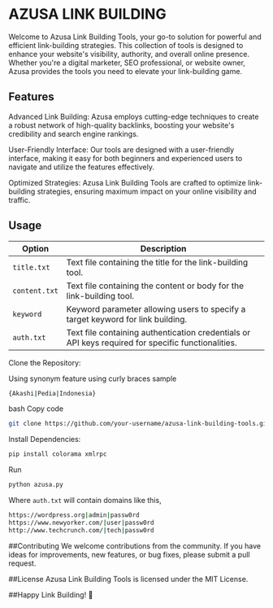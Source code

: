 
# AZUSA LINK BUILDING
Welcome to Azusa Link Building Tools, your go-to solution for powerful and efficient link-building strategies. This collection of tools is designed to enhance your website's visibility, authority, and overall online presence. Whether you're a digital marketer, SEO professional, or website owner, Azusa provides the tools you need to elevate your link-building game.

## Features
Advanced Link Building: Azusa employs cutting-edge techniques to create a robust network of high-quality backlinks, boosting your website's credibility and search engine rankings.

User-Friendly Interface: Our tools are designed with a user-friendly interface, making it easy for both beginners and experienced users to navigate and utilize the features effectively.

Optimized Strategies: Azusa Link Building Tools are crafted to optimize link-building strategies, ensuring maximum impact on your online visibility and traffic.


## Usage

| Option                  | Description                                                                                        |
| ----------------------- | -------------------------------------------------------------------------------------------------- |
| `title.txt`             | Text file containing the title for the link-building tool.                                         |
| `content.txt`           | Text file containing the content or body for the link-building tool.                               |
| `keyword`               | Keyword parameter allowing users to specify a target keyword for link building.                    |
| `auth.txt`              | Text file containing authentication credentials or API keys required for specific functionalities. |

Clone the Repository:

Using synonym feature using curly braces sample

```sh
{Akashi|Pedia|Indonesia}
```
bash
Copy code
```sh
git clone https://github.com/your-username/azusa-link-building-tools.git
```
Install Dependencies:

```sh
pip install colorama xmlrpc
```

Run

```sh
python azusa.py
```

Where `auth.txt` will contain domains like this,

```sh
https://wordpress.org|admin|passw0rd
https://www.newyorker.com/|user|passw0rd
http://www.techcrunch.com/|tech|passw0rd
```

##Contributing
We welcome contributions from the community. If you have ideas for improvements, new features, or bug fixes, please submit a pull request.

##License
Azusa Link Building Tools is licensed under the MIT License.

##Happy Link Building! 🚀

